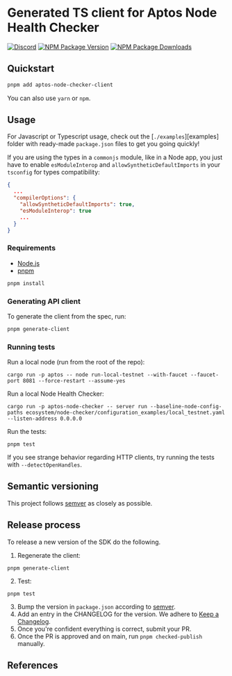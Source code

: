 # Generated TS client for Aptos Node Health Checker

[![Discord][discord-image]][discord-url]
[![NPM Package Version][npm-image-version]][npm-url]
[![NPM Package Downloads][npm-image-downloads]][npm-url]

## Quickstart
```bash
pnpm add aptos-node-checker-client
```

You can also use `yarn` or `npm`.

## Usage

For Javascript or Typescript usage, check out the [`./examples`][examples] folder with ready-made `package.json` files to get you going quickly!

If you are using the types in a `commonjs` module, like in a Node app, you just have to enable `esModuleInterop`
and `allowSyntheticDefaultImports` in your `tsconfig` for types compatibility:

```json
{
  ...
  "compilerOptions": {
    "allowSyntheticDefaultImports": true,
    "esModuleInterop": true
    ...
  }
}
```

### Requirements

- [Node.js](https://nodejs.org)
- [pnpm](https://pnpm.io/installation)

```bash
pnpm install
```

### Generating API client
To generate the client from the spec, run:

```bash
pnpm generate-client
```

### Running tests
Run a local node (run from the root of the repo):
```
cargo run -p aptos -- node run-local-testnet --with-faucet --faucet-port 8081 --force-restart --assume-yes
```

Run a local Node Health Checker:
```
cargo run -p aptos-node-checker -- server run --baseline-node-config-paths ecosystem/node-checker/configuration_examples/local_testnet.yaml --listen-address 0.0.0.0
```

Run the tests:
```
pnpm test
```

If you see strange behavior regarding HTTP clients, try running the tests with `--detectOpenHandles`.

## Semantic versioning

This project follows [semver](https://semver.org/) as closely as possible.

## Release process

To release a new version of the SDK do the following.

1. Regenerate the client:

```
pnpm generate-client
```

2. Test:

```
pnpm test
```

3. Bump the version in `package.json` according to [semver](https://semver.org/).
4. Add an entry in the CHANGELOG for the version. We adhere to [Keep a Changelog](https://keepachangelog.com/en/1.0.0/).
5. Once you're confident everything is correct, submit your PR.
6. Once the PR is approved and on main, run `pnpm checked-publish` manually.

## References

[repo]: https://github.com/aptos-labs/aptos-core
[npm-image-version]: https://img.shields.io/npm/v/aptos.svg
[npm-image-downloads]: https://img.shields.io/npm/dm/aptos.svg
[npm-url]: https://npmjs.org/package/aptos-node-checker-client
[discord-image]: https://img.shields.io/discord/945856774056083548?label=Discord&logo=discord&style=flat~~~~
[discord-url]: https://discord.gg/aptoslabs
